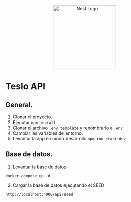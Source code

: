 <p align="center">
  <a href="http://nestjs.com/" target="blank"><img src="https://nestjs.com/img/logo-small.svg" width="200" alt="Nest Logo" /></a>
</p>


# Teslo API

## General.

1. Clonar el proyecto.
2. Ejecutar ``` npm install ```
2. Clonar el archivo ```.env.template``` y renombrarlo a ```.env```
3. Cambiar las variables de entorno.
4. Levantar la app en modo desarrollo ``` npm run start:dev ```


## Base de datos.

1. Levantar la base de datos
```
docker-compose up -d
```
2. Cargar la base de datos ejecutando el SEED 
``` 
http://localhost:4000/api/seed 
```



